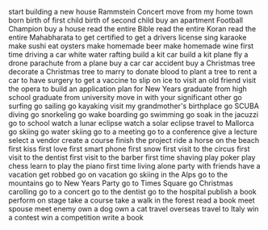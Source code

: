 start building a new house
Rammstein Concert
move from my home town
born
birth of first child
birth of second child
buy an apartment
Football Champion 
buy a house
read the entire Bible
read the entire Koran
read the entire Mahabharata
to get certified
to get a drivers license
sing karaoke
make sushi
eat oysters
make homemade beer
make homemade wine
first time driving a car
white water rafting
build a kit car
build a kit plane
fly a drone
parachute from a plane
buy a car
car accident
buy a Christmas tree
decorate a Christmas tree
to marry
to donate blood
to plant a tree
to rent a car
to have surgery
to get a vaccine
to slip on ice
to visit an old friend
visit the opera
to build an application
plan for New Years
graduate from high school
graduate from university
move in with your significant other
go surfing
go sailing
go kayaking
visit my grandmother's birthplace
go SCUBA diving
go snorkeling
go wake boarding
go swimming 
go soak in the jacuzzi
go to school
watch a lunar eclipse
watch a solar eclipse
travel to Mallorca
go skiing
go water skiing
go to a meeting
go to a conference
give a lecture
select a vendor
create a course
finish the project
ride a horse on the beach
first kiss
first love
first smart phone
first snow
first visit to the circus
first visit to the dentist
first visit to the barber
first time shaving
play poker
play chess
learn to play the piano
first time living alone
party with friends
have a vacation
get robbed
go on vacation
go skiing in the Alps
go to the mountains
go to New Years Party
go to Times Square
go Christmas carolling
go to a concert
go to the dentist
go to the hospital
publish a book
perform on stage
take a course
take a walk in the forest
read a book
meet spouse
meet enemy
own a dog
own a cat
travel overseas
travel to Italy
win a contest
win a competition
write a book